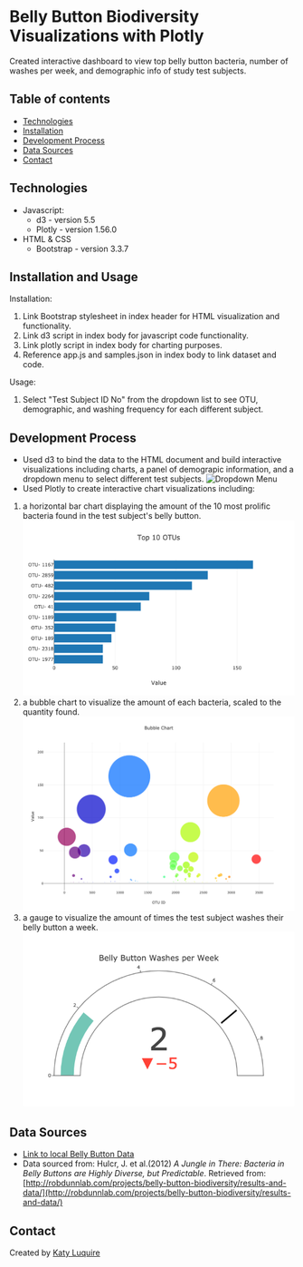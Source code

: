 # Belly Button Biodiversity Visualizations with Plotly

Created interactive dashboard to view top belly button bacteria, number of washes per week, and demographic info of study test subjects.

## Table of contents

* [Technologies](#technologies)
* [Installation](#installation)
* [Development Process](#development-process)
* [Data Sources](#data-sources)
* [Contact](#contact)

## Technologies

* Javascript:
  * d3 - version 5.5
  * Plotly - version 1.56.0
* HTML & CSS
  * Bootstrap - version 3.3.7

## Installation and Usage
Installation: 
1. Link Bootstrap stylesheet in index header for HTML visualization and functionality.
2. Link d3 script in index body for javascript code functionality.
3. Link plotly script in index body for charting purposes.
4. Reference app.js and samples.json in index body to link dataset and code. 

Usage:
1. Select "Test Subject ID No" from the dropdown list to see OTU, demographic, and washing frequency for each different subject. 

## Development Process

* Used d3 to bind the data to the HTML document and build interactive visualizations including charts, a panel of demograpic information, and a dropdown menu to select different test subjects.
![Dropdown Menu](images/dropdown_menu.jpg)
* Used Plotly to create interactive chart visualizations including: 
1. a horizontal bar chart displaying the amount of the 10 most prolific bacteria found in the test subject's belly button.
![Horizontal Bar Chart](images/horizontal_bar_chart.png)
2. a bubble chart to visualize the amount of each bacteria, scaled to the quantity found.
![Bubble Chart](images/bubble_plot.png)
3. a gauge to visualize the amount of times the test subject washes their belly button a week.
![Washing Gauge](images/washing_gauge.png)

## Data Sources
* [Link to local Belly Button Data](samples.json)
* Data sourced from: Hulcr, J. et al.(2012) _A Jungle in There: Bacteria in Belly Buttons are Highly Diverse, but Predictable_. Retrieved from: [http://robdunnlab.com/projects/belly-button-biodiversity/results-and-data/](http://robdunnlab.com/projects/belly-button-biodiversity/results-and-data/)

## Contact
Created by [Katy Luquire](https://github.com/CatherineLuquire)
